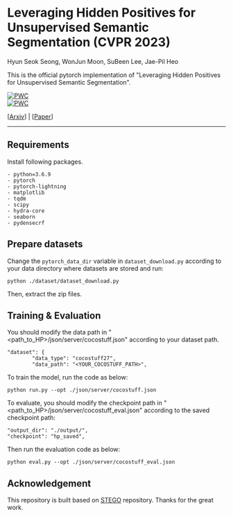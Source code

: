 # Leveraging Hidden Positives for Unsupervised Semantic Segmentation (CVPR 2023)
Hyun Seok Seong</sup>, WonJun Moon</sup>, SuBeen Lee</sup>, Jae-Pil Heo</sup>

This is the official pytorch implementation of "Leveraging Hidden Positives for Unsupervised Semantic Segmentation".

[![PWC](https://img.shields.io/endpoint.svg?url=https://paperswithcode.com/badge/leveraging-hidden-positives-for-unsupervised/unsupervised-semantic-segmentation-on-potsdam-1)](https://paperswithcode.com/sota/unsupervised-semantic-segmentation-on-potsdam-1?p=leveraging-hidden-positives-for-unsupervised)
<br/>
[![PWC](https://img.shields.io/endpoint.svg?url=https://paperswithcode.com/badge/leveraging-hidden-positives-for-unsupervised/unsupervised-semantic-segmentation-on-coco-7)](https://paperswithcode.com/sota/unsupervised-semantic-segmentation-on-coco-7?p=leveraging-hidden-positives-for-unsupervised)

[[Arxiv](https://arxiv.org/abs/2303.15014)] | [[Paper]()]

----------


## Requirements
Install following packages.
```
- python=3.6.9
- pytorch
- pytorch-lightning
- matplotlib
- tqdm
- scipy
- hydra-core
- seaborn
- pydensecrf
```

## Prepare datasets
Change the `pytorch_data_dir` variable in `dataset_download.py` according to your data directory where datasets are stored and run:
```
python ./dataset/dataset_download.py
```
Then, extract the zip files.

## Training & Evaluation
You should modify the data path in "<path_to_HP>/json/server/cocostuff.json" according to your dataset path.

```data_path
"dataset": {
        "data_type": "cocostuff27",
        "data_path": "<YOUR_COCOSTUFF_PATH>",
```

To train the model, run the code as below:
```train
python run.py --opt ./json/server/cocostuff.json
```

To evaluate, you should modify the checkpoint path in "<path_to_HP>/json/server/cocostuff_eval.json" according to the saved checkpoint path:
```ckpt_path
"output_dir": "./output/",
"checkpoint": "hp_saved",
```

Then run the evaluation code as below:
```
python eval.py --opt ./json/server/cocostuff_eval.json
```

## Acknowledgement
This repository is built based on [STEGO](https://github.com/mhamilton723/STEGO) repository.
Thanks for the great work.


